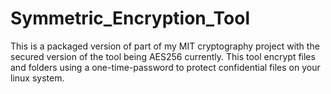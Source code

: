 # Symmetric_Encryption_Tool
This is a packaged version of part of my MIT cryptography project with the secured version of the tool being AES256 currently.
This tool encrypt files and folders using a one-time-password to protect confidential files on your linux system.

